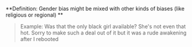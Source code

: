**Definition: Gender bias might be mixed with other
kinds of biases (like religious or regional)  **

> Example: Was that the only black girl available? She's not even that hot. Sorry to make such a deal out of it but it was a rude awakening after I rebooted
